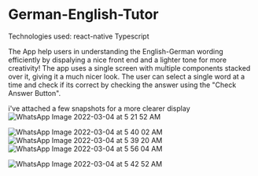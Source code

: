 # German-English-Tutor
Technologies used: react-native Typescript

The App help users in understanding the English-German wording efficiently by dispalying a nice front end and a lighter tone for more creativity! The app uses a single screen with multiple components stacked over it, giving it a much nicer look. The user can select a single word at a time and check if its correct by checking the answer using the "Check Answer Button".

i've attached a few snapshots for a more clearer display
![WhatsApp Image 2022-03-04 at 5 21 52 AM](https://user-images.githubusercontent.com/73986334/156680837-5a785657-4d22-40bf-9430-0fcf21431158.jpeg)

![WhatsApp Image 2022-03-04 at 5 40 02 AM](https://user-images.githubusercontent.com/73986334/156680832-bcd41509-f241-448d-adb4-fa60e36864f5.jpeg)
![WhatsApp Image 2022-03-04 at 5 39 20 AM](https://user-images.githubusercontent.com/73986334/156680836-b420b197-5e77-4df9-a059-cde6abdf9973.jpeg)
![WhatsApp Image 2022-03-04 at 5 56 04 AM](https://user-images.githubusercontent.com/73986334/156680823-4afeb3c2-cc84-406a-94fb-d132908d9ce0.jpeg)

![WhatsApp Image 2022-03-04 at 5 42 52 AM](https://user-images.githubusercontent.com/73986334/156680828-9311e911-b4fa-4c33-a23c-dd3b29ef5646.jpeg)


